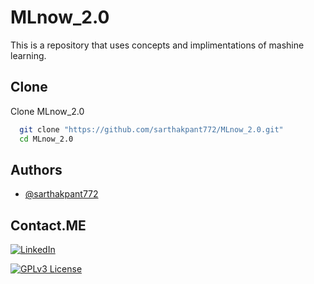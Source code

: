 
# MLnow_2.0

This is a repository that uses concepts and implimentations of mashine learning. 


## Clone

Clone MLnow_2.0

```bash 
  git clone "https://github.com/sarthakpant772/MLnow_2.0.git"
  cd MLnow_2.0
```
    
## Authors

- [@sarthakpant772](https://github.com/sarthakpant772)

  
## Contact.ME

[![LinkedIn](https://img.shields.io/badge/LinkedIn-0077B5?style=for-the-badge&logo=linkedin&logoColor=white)](https://www.linkedin.com/in/sarthak-pant-8844521b7/)


[![GPLv3 License](https://img.shields.io/badge/Gmail-D14836?style=for-the-badge&logo=gmail&logoColor=white)](sarthak.pant31@gmail.com)

  

